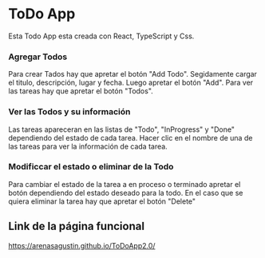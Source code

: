 # ToDo App

Esta Todo App esta creada con React, TypeScript y Css.

### Agregar Todos

Para crear Tados hay que apretar el botón "Add Todo". Segidamente cargar el titulo, descripción, lugar y fecha. Luego apretar el botón "Add".
Para ver las tareas hay que apretar el botón "Todos".

### Ver las Todos y su información

Las tareas apareceran en las listas de "Todo", "InProgress" y "Done" dependiendo del estado de cada tarea. Hacer clic en el nombre de una de las tareas para ver la información de cada tarea.

### Modificcar el estado o eliminar de la Todo

Para cambiar el estado de la tarea a en proceso o terminado apretar el botón dependiendo del estado deseado para la todo. En el caso que se quiera eliminar la tarea hay que apretar el botón "Delete"

## Link de la página funcional
https://arenasagustin.github.io/ToDoApp2.0/
